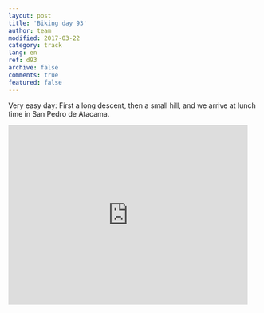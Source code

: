 ```yaml
---   
layout: post 
title: 'Biking day 93'  
author: team 
modified: 2017-03-22
category: track 
lang: en 
ref: d93
archive: false 
comments: true 
featured: false 
--- 
```


 Very easy day: First a long descent, then a small hill, and we arrive at lunch time in San Pedro de Atacama. 

<iframe width='480' height='360' src='http://track-kit.net/maps_s3/?v=embed&track=237048.gpx' frameborder='0' allowfullscreen></iframe>